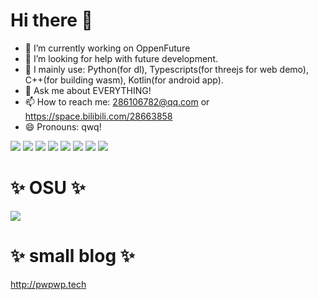 # Hi there 👋

- 🔭 I’m currently working on OppenFuture
- 🤔 I’m looking for help with future development.
- 🔭 I mainly use: Python(for dl), Typescripts(for threejs for web demo), C++(for building wasm), Kotlin(for android app).
- 💬 Ask me about EVERYTHING!
- 📫 How to reach me: 286106782@qq.com or https://space.bilibili.com/28663858
- 😄 Pronouns: qwq!

![](https://img.shields.io/badge/-Python-3e74a2?style=flat-square&logo=Python&logoColor=fff)
![](https://img.shields.io/badge/-Pytorch-orange?style=flat-square&logo=Pytorch&logoColor=fff)
![](https://img.shields.io/badge/-Vite-2496ED?style=flat-square&logo=Vite&logoColor=fff)
![](https://img.shields.io/badge/-Node.js-339933?style=flat-square&logo=Node.js&logoColor=fff)
![](https://img.shields.io/badge/-Typescript-2496ED?style=flat-square&logo=Typescript&logoColor=fff)
![](https://img.shields.io/badge/-Linux-000000?style=flat-square&logo=Linux&logoColor=fff)
![](https://img.shields.io/badge/-Android-brightgreen?style=flat-square&logo=Android&logoColor=fff)
![](https://img.shields.io/badge/-Kotlin-purple?style=flat-square&logo=Kotlin&logoColor=fff)

# ✨ OSU ✨
<a href="https://osu.ppy.sh/users/13343696"><img src="https://osusig.lolico.moe/sig.php?colour=hexff66aa&uname=MmmushroomTz&pp=1&countryrank"></a>

# ✨ small blog ✨
http://pwpwp.tech

<!--
**martellz/martellz** is a ✨ _special_ ✨ repository because its `README.md` (this file) appears on your GitHub profile.

Here are some ideas to get you started:

- 🔭 I’m currently working on ...
- 🌱 I’m currently learning ...
- 👯 I’m looking to collaborate on ...
- 🤔 I’m looking for help with ...
- 💬 Ask me about ...
- 📫 How to reach me: ...
- 😄 Pronouns: ...
- ⚡ Fun fact: ...
-->
